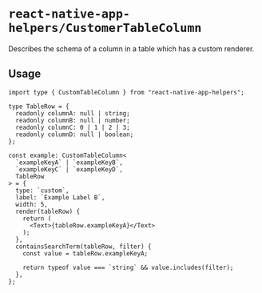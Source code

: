 # `react-native-app-helpers/CustomerTableColumn`

Describes the schema of a column in a table which has a custom renderer.

## Usage

```tsx
import type { CustomTableColumn } from "react-native-app-helpers";

type TableRow = {
  readonly columnA: null | string;
  readonly columnB: null | number;
  readonly columnC: 0 | 1 | 2 | 3;
  readonly columnD: null | boolean;
};

const example: CustomTableColumn<
  `exampleKeyA` | `exampleKeyB`,
  `exampleKeyC` | `exampleKeyD`,
  TableRow
> = {
  type: `custom`,
  label: `Example Label B`,
  width: 5,
  render(tableRow) {
    return (
      <Text>{tableRow.exampleKeyA}</Text>
    );
  },
  containsSearchTerm(tableRow, filter) {
    const value = tableRow.exampleKeyA;

    return typeof value === `string` && value.includes(filter);
  },
};
```
